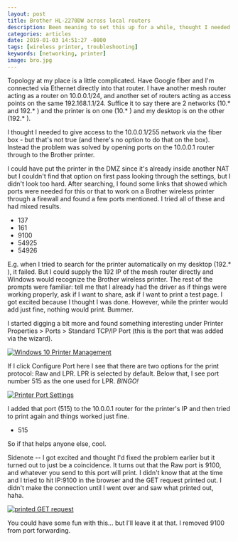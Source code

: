 ```yaml
---
layout: post
title: Brother HL-2270DW across local routers
description: Been meaning to set this up for a while, thought I needed access to the fiber box.
categories: articles
date: 2019-01-03 14:51:27 -0800
tags: [wireless printer, troubleshooting]
keywords: [networking, printer]
image: bro.jpg
---
```


Topology at my place is a little complicated. Have Google fiber and I'm connected via Ethernet directly into that router. I have another mesh router acting as a router on 10.0.0.1/24, and another set of routers acting as access points on the same 192.168.1.1/24. Suffice it to say there are 2 networks (10.* and 192.* ) and the printer is on one (10.* ) and my desktop is on the other (192.* ).

I thought I needed to give access to the 10.0.0.1/255 network via the fiber box - but that's not true (and there's no option to do that on the box). Instead the problem was solved by opening ports on the 10.0.0.1 router through to the Brother printer.

I could have put the printer in the DMZ since it's already inside another NAT but I couldn't find that option on first pass looking through the settings, but I didn't look too hard. After searching, I found some links that showed which ports were needed for this or that to work on a Brother wireless printer through a firewall and found a few ports mentioned. I tried all of these and had mixed results.

* 137
* 161
* 9100
* 54925
* 54926

E.g. when I tried to search for the printer automatically on my desktop (192.* ), it failed. But I could supply the 192 IP of the mesh router directly and Windows would recognize the Brother wireless printer. The rest of the prompts were familiar:  tell me that I already had the driver as if things were working properly, ask if I want to share, ask if I want to print a test page. I got excited because I thought I was done. However, while the printer would add just fine,  nothing would print. Bummer.

I started digging a bit more and found something interesting under Printer Properties > Ports > Standard TCP/IP Port (this is the port that was added via the wizard).

[![Windows 10 Printer Management]({{site.root}}/assets/img/190103-brother-manage.png)]()

If I click Configure Port here I see that there are two options for the print protocol:  Raw and LPR. LPR is selected by default. Below that, I see port number 515 as the one used for LPR.  *BINGO!*

[![Printer Port Settings]({{site.root}}/assets/img/190103-brother.png)]()

I added that port (515) to the 10.0.0.1 router for the printer's IP and then tried to print again and things worked just fine.

* 515

So if that helps anyone else, cool.

Sidenote -- I got excited and thought I'd fixed the problem earlier but it turned out to just be a coincidence. It turns out that the Raw port is 9100, and whatever you send to this port will print. I didn't know that at the time and I tried to hit IP:9100 in the browser and the GET request printed out. I didn't make the connection until I went over and saw what printed out, haha.

[![printed GET request]({{site.root}}/assets/img/190103-lol.jpg)]()

You could have some fun with this... but I'll leave it at that. I removed 9100 from port forwarding.
